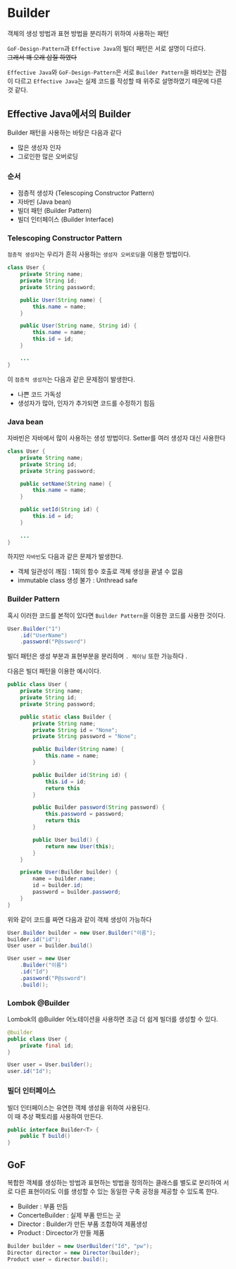 # Builder
객체의 생성 방법과 표현 방법을 분리하기 위하여 사용하는 패턴

`GoF-Design-Pattern`과 `Effective Java`의 빌더 패턴은 서로 설명이 다르다.<br/> ~~그래서 꽤 오래 삽질 하였다~~

`Effective Java`와 `GoF-Design-Pattern`은 서로 `Builder Pattern`을 바라보는 관점이 다르고 `Effective Java`는 실제 코드를 작성할 때 위주로 설명하였기 때문에 다른 것 같다.

## Effective Java에서의 Builder
Builder 패턴을 사용하는 바탕은 다음과 같다
- 많은 생성자 인자
- 그로인한 많은 오버로딩

### 순서
- 점층적 생성자 (Telescoping Constructor Pattern)
- 자바빈 (Java bean)
- 빌더 패턴 (Builder Pattern)
- 빌더 인터페이스 (Builder Interface)

### Telescoping Constructor Pattern
`점층적 생성자`는 우리가 흔히 사용하는 `생성자 오버로딩`을 이용한 방법이다. 
```Java
class User {
    private String name;
    private String id;
    private String password;

    public User(String name) {
        this.name = name;
    }

    public User(String name, String id) {
        this.name = name;
        this.id = id;
    }

    ...
}
```

이 `점층적 생성자`는 다음과 같은 문제점이 발생한다.
- 나쁜 코드 가독성
- 생성자가 많아, 인자가 추가되면 코드를 수정하기 힘듬

### Java bean
자바빈은 자바에서 많이 사용하는 생성 방법이다. Setter를 여러 생성자 대신 사용한다

```Java
class User {
    private String name;
    private String id;
    private String password;

    public setName(String name) {
        this.name = name;
    }

    public setId(String id) {
        this.id = id;
    }
    
    ...
}
```
하지만 `자바빈`도 다음과 같은 문제가 발생한다.
- 객체 일관성이 깨짐 : 1회의 함수 호출로 객체 생성을 끝낼 수 없음 
- immutable class 생성 불가 : Unthread safe

### Builder Pattern
혹시 이러한 코드를 본적이 있다면 `Builder Pattern`을 이용한 코드를 사용한 것이다.
```java
User.Builder("1")
    .id("UserName")
    .password("P@ssword")
```

빌더 패턴은 생성 부분과 표현부분을 분리하며 `. 체이닝` 또한 가능하다 .

다음은 빌더 패턴을 이용한 예시이다.

```java
public class User {
    private String name;
    private String id;
    private String password;

    public static class Builder {
        private String name;
        private String id = "None";
        private String password = "None";

        public Builder(String name) {
            this.name = name;
        }

        public Builder id(String id) {
            this.id = id;
            return this
        }

        public Builder password(String password) {
            this.password = password;
            return this
        }

        public User build() {
            return new User(this);
        }
    }

    private User(Builder builder) {
        name = builder.name;
        id = builder.id;
        password = builder.password;
    }
}
```
위와 같이 코드를 짜면 다음과 같이 객체 생성이 가능하다
```java
User.Builder builder = new User.Builder("이름");
builder.id("id");
User user = builder.build()
```
```java
User user = new User
    .Builder("이름")
    .id("Id")
    .password("P@ssword")
    .build();
```

### Lombok @Builder
Lombok의 @Builder 어노테이션을 사용하면 조금 더 쉽게 빌더를 생성할 수 있다.
```java
@builder
public class User {
    private final id;
}

User user = User.builder();
user.id("Id");
```

### 빌더 인터페이스
빌더 인터페이스는 유연한 객체 생성을 위하여 사용된다.<br/>
이 때 추상 팩토리를 사용하여 만든다.

```java
public interface Builder<T> {
    public T build()
}
```
## GoF
복합한 객체를 생성하는 방법과 표현하는 방법을 정의하는 클래스를 별도로 분리하여 서로 다른 표현이라도 이를 생성할 수 있는 동일한 구축 공정을 제공할 수 있도록 한다.

- Builder : 부품 만듬
- ConcerteBuilder : 실제 부품 만드는 곳
- Director : Builder가 만든 부품 조합하여 제품생성
- Product : Dircector가 만들 제품

```java
Builder builder = new UserBuilder("Id", "pw");
Director director = new Director(builder);
Product user = director.build();
```